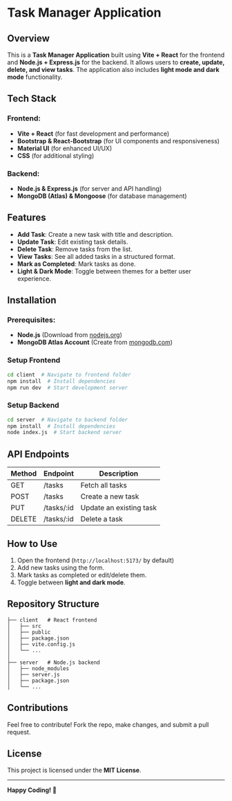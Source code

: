 # Task Manager Application

## Overview
This is a **Task Manager Application** built using **Vite + React** for the frontend and **Node.js + Express.js** for the backend. It allows users to **create, update, delete, and view tasks**. The application also includes **light mode and dark mode** functionality.

## Tech Stack
### Frontend:
- **Vite + React** (for fast development and performance)
- **Bootstrap & React-Bootstrap** (for UI components and responsiveness)
- **Material UI** (for enhanced UI/UX)
- **CSS** (for additional styling)

### Backend:
- **Node.js & Express.js** (for server and API handling)
- **MongoDB (Atlas) & Mongoose** (for database management)

## Features
- **Add Task**: Create a new task with title and description.
- **Update Task**: Edit existing task details.
- **Delete Task**: Remove tasks from the list.
- **View Tasks**: See all added tasks in a structured format.
- **Mark as Completed**: Mark tasks as done.
- **Light & Dark Mode**: Toggle between themes for a better user experience.

## Installation
### Prerequisites:
- **Node.js** (Download from [nodejs.org](https://nodejs.org/))
- **MongoDB Atlas Account** (Create from [mongodb.com](https://www.mongodb.com/atlas))

### Setup Frontend
```sh
cd client  # Navigate to frontend folder
npm install  # Install dependencies
npm run dev  # Start development server
```

### Setup Backend
```sh
cd server  # Navigate to backend folder
npm install  # Install dependencies
node index.js  # Start backend server
```

## API Endpoints
| Method | Endpoint        | Description |
|--------|----------------|-------------|
| GET    | /tasks         | Fetch all tasks |
| POST   | /tasks         | Create a new task |
| PUT    | /tasks/:id     | Update an existing task |
| DELETE | /tasks/:id     | Delete a task |

## How to Use
1. Open the frontend (`http://localhost:5173/` by default)
2. Add new tasks using the form.
3. Mark tasks as completed or edit/delete them.
4. Toggle between **light and dark mode**.

## Repository Structure
```
├── client   # React frontend
│   ├── src
│   ├── public
│   ├── package.json
│   ├── vite.config.js
│   └── ...
│
├── server   # Node.js backend
│   ├── node_modules
│   ├── server.js
│   ├── package.json
│   └── ...
```

## Contributions
Feel free to contribute! Fork the repo, make changes, and submit a pull request.

## License
This project is licensed under the **MIT License**.

---

**Happy Coding! 🚀**

